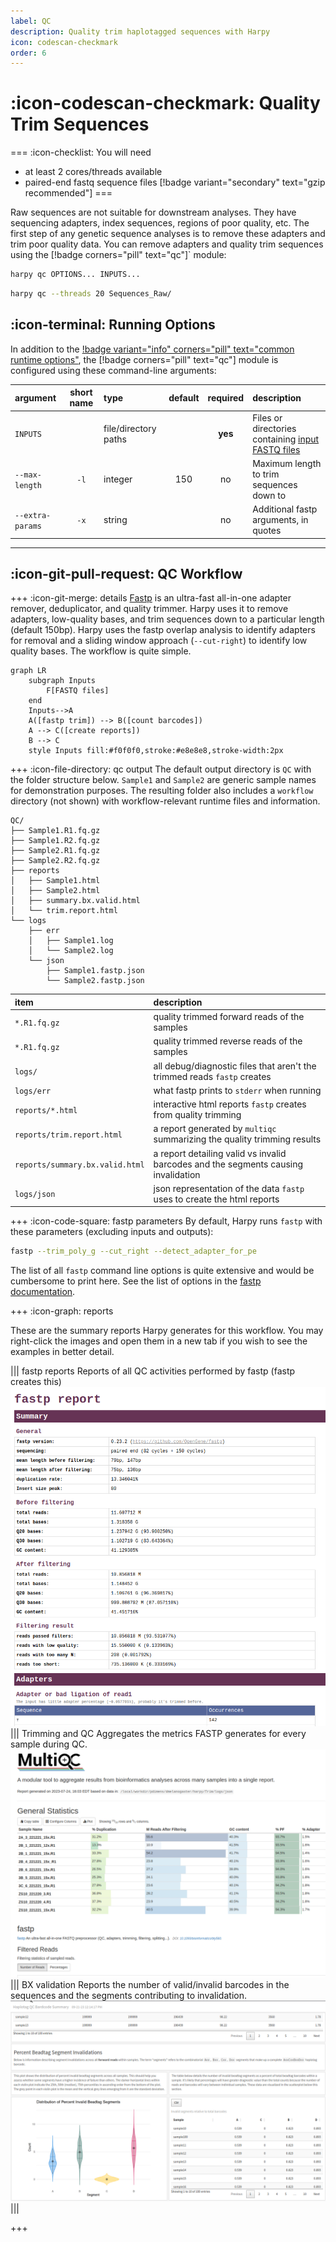 ```yaml
---
label: QC
description: Quality trim haplotagged sequences with Harpy
icon: codescan-checkmark
order: 6
---
```


# :icon-codescan-checkmark: Quality Trim Sequences
===  :icon-checklist: You will need
- at least 2 cores/threads available
- paired-end fastq sequence files [!badge variant="secondary" text="gzip recommended"]
===

Raw sequences are not suitable for downstream analyses. They have sequencing adapters,
index sequences, regions of poor quality, etc. The first step of any genetic sequence
analyses is to remove these adapters and trim poor quality data. You can remove adapters
and quality trim sequences using the [!badge corners="pill" text="qc"]` module:

```bash usage
harpy qc OPTIONS... INPUTS...
```

```bash example
harpy qc --threads 20 Sequences_Raw/ 
```

## :icon-terminal: Running Options
In addition to the [!badge variant="info" corners="pill" text="common runtime options"](/commonoptions.md), the [!badge corners="pill" text="qc"] module is configured using these command-line arguments:

| argument         | short name | type        | default | required | description                                                                                     |
|:-----------------|:----------:|:------------|:-------:|:-------:|:------------------------------------------------------------------------------------------------|
| `INPUTS`         |            | file/directory paths  |         | **yes**  | Files or directories containing [input FASTQ files](/commonoptions.md#input-arguments)     |
| `--max-length`   |    `-l`    | integer     |   150   |    no   | Maximum length to trim sequences down to                                                        |
| `--extra-params` |    `-x`    | string      |         |    no   | Additional fastp arguments, in quotes                                                           |

---
## :icon-git-pull-request: QC Workflow
+++ :icon-git-merge: details
[Fastp](https://github.com/OpenGene/fastp) is an ultra-fast all-in-one adapter remover, deduplicator, 
and quality trimmer. Harpy uses it to remove adapters, low-quality bases, and trim sequences down to a particular
length (default 150bp). Harpy uses the fastp overlap analysis to identify adapters for removal and a sliding window
approach (`--cut-right`) to identify low quality bases. The workflow is quite simple.

```mermaid
graph LR
    subgraph Inputs
        F[FASTQ files]
    end
    Inputs-->A
    A([fastp trim]) --> B([count barcodes])
    A --> C([create reports])
    B --> C
    style Inputs fill:#f0f0f0,stroke:#e8e8e8,stroke-width:2px
```

+++ :icon-file-directory: qc output
The default output directory is `QC` with the folder structure below. `Sample1` and `Sample2` are generic sample names for demonstration purposes. 
The resulting folder also includes a `workflow` directory (not shown) with workflow-relevant runtime files and information.
```
QC/
├── Sample1.R1.fq.gz
├── Sample1.R2.fq.gz
├── Sample2.R1.fq.gz
├── Sample2.R2.fq.gz
├── reports
│   ├── Sample1.html
│   ├── Sample2.html
│   ├── summary.bx.valid.html
│   └── trim.report.html
└── logs
    ├── err
    │   ├── Sample1.log
    │   └── Sample2.log
    └── json
        ├── Sample1.fastp.json
        └── Sample2.fastp.json
```
| item                            | description                                                                        |
|:--------------------------------|:-----------------------------------------------------------------------------------|
| `*.R1.fq.gz`                    | quality trimmed forward reads of the samples                                       |
| `*.R1.fq.gz`                    | quality trimmed reverse reads of the samples                                       |
| `logs/`                         | all debug/diagnostic files that aren't the trimmed reads `fastp` creates           |
| `logs/err`                      | what fastp prints to `stderr` when running                                         |
| `reports/*.html`                | interactive html reports `fastp` creates from quality trimming                     |
| `reports/trim.report.html`      | a report generated by `multiqc` summarizing the quality trimming results           |
| `reports/summary.bx.valid.html` | a report detailing valid vs invalid barcodes and the segments causing invalidation |
| `logs/json`                     | json representation of the data `fastp` uses to create the html reports            |

+++ :icon-code-square: fastp parameters
By default, Harpy runs `fastp` with these parameters (excluding inputs and outputs):
```bash
fastp --trim_poly_g --cut_right --detect_adapter_for_pe
```

The list of all `fastp` command line options is quite extensive and would
be cumbersome to print here. See the list of options in the [fastp documentation](https://github.com/OpenGene/fastp).

+++ :icon-graph: reports

These are the summary reports Harpy generates for this workflow. You may right-click
the images and open them in a new tab if you wish to see the examples in better detail.

||| fastp reports
Reports of all QC activities performed by fastp (fastp creates this)
![reports/trim.report.html](/static/report_trim_fastp.png)
||| Trimming and QC
Aggregates the metrics FASTP generates for every sample during QC.
![reports/trim.report.html](/static/report_trim_aggregate.png)
||| BX validation
Reports the number of valid/invalid barcodes in the sequences and the segments contributing to invalidation.
![reports/summary.bx.valid.html](/static/report_align_bxstats.png)
|||

+++
